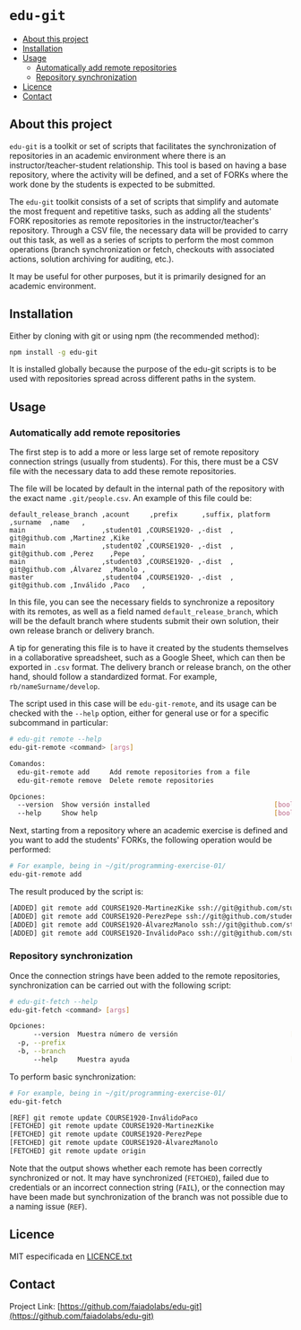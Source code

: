 # `edu-git`

- [About this project](#about-this-project)
- [Installation](#installation)
- [Usage](#usage)
  - [Automatically add remote repositories](#automatically-add-remote-repositories)
  - [Repository synchronization](#repository-synchronization)
- [Licence](#licence)
- [Contact](#contact)

## About this project

`edu-git` is a toolkit or set of scripts that facilitates the synchronization of repositories in an academic environment where there is an instructor/teacher-student relationship. This tool is based on having a base repository, where the activity will be defined, and a set of FORKs where the work done by the students is expected to be submitted.

The `edu-git` toolkit consists of a set of scripts that simplify and automate the most frequent and repetitive tasks, such as adding all the students' FORK repositories as remote repositories in the instructor/teacher's repository. Through a CSV file, the necessary data will be provided to carry out this task, as well as a series of scripts to perform the most common operations (branch synchronization or fetch, checkouts with associated actions, solution archiving for auditing, etc.).

It may be useful for other purposes, but it is primarily designed for an academic environment.

## Installation

Either by cloning with git or using npm (the recommended method):

```bash
npm install -g edu-git
```

It is installed globally because the purpose of the edu-git scripts is to be used with repositories spread across different paths in the system.

## Usage

### Automatically add remote repositories

The first step is to add a more or less large set of remote repository connection strings (usually from students). For this, there must be a CSV file with the necessary data to add these remote repositories.

The file will be located by default in the internal path of the repository with the exact name `.git/people.csv`. An example of this file could be:

```csv
default_release_branch ,acount     ,prefix      ,suffix, platform       ,surname  ,name   ,
main                   ,student01 ,COURSE1920- ,-dist  , git@github.com ,Martinez ,Kike   ,
main                   ,student02 ,COURSE1920- ,-dist  , git@github.com ,Perez    ,Pepe   ,
main                   ,student03 ,COURSE1920- ,-dist  , git@github.com ,Álvarez  ,Manolo ,
master                 ,student04 ,COURSE1920- ,-dist  , git@github.com ,Inválido ,Paco   ,
```

In this file, you can see the necessary fields to synchronize a repository with its remotes, as well as a field named `default_release_branch`, which will be the default branch where students submit their own solution, their own release branch or delivery branch.

A tip for generating this file is to have it created by the students themselves in a collaborative spreadsheet, such as a Google Sheet, which can then be exported in `.csv` format. The delivery branch or release branch, on the other hand, should follow a standardized format. For example, `rb/nameSurname/develop`.

The script used in this case will be `edu-git-remote`, and its usage can be checked with the `--help` option, either for general use or for a specific subcommand in particular:

```bash
# edu-git remote --help
edu-git-remote <command> [args]

Comandos:
  edu-git-remote add     Add remote repositories from a file
  edu-git-remote remove  Delete remote repositories

Opciones:
  --version  Show versión installed                               [booleano]
  --help     Show help                                            [booleano]
```

Next, starting from a repository where an academic exercise is defined and you want to add the students' FORKs, the following operation would be performed:

```bash
# For example, being in ~/git/programming-exercise-01/
edu-git-remote add
```

The result produced by the script is:

```txt
[ADDED] git remote add COURSE1920-MartinezKike ssh://git@github.com/student01/programming-exercise-01
[ADDED] git remote add COURSE1920-PerezPepe ssh://git@github.com/student02/programming-exercise-01
[ADDED] git remote add COURSE1920-ÁlvarezManolo ssh://git@github.com/student03/programming-exercise-01
[ADDED] git remote add COURSE1920-InválidoPaco ssh://git@github.com/student04/programming-exercise-01
```

### Repository synchronization

Once the connection strings have been added to the remote repositories, synchronization can be carried out with the following script:

```bash
# edu-git-fetch --help
edu-git-fetch <command> [args]

Opciones:
      --version  Muestra número de versión                            [booleano]
  -p, --prefix
  -b, --branch
      --help     Muestra ayuda                                        [booleano]
```

To perform basic synchronization:

```bash
# For example, being in ~/git/programming-exercise-01/
edu-git-fetch
```

```bash
[REF] git remote update COURSE1920-InválidoPaco
[FETCHED] git remote update COURSE1920-MartinezKike
[FETCHED] git remote update COURSE1920-PerezPepe
[FETCHED] git remote update COURSE1920-ÁlvarezManolo
[FETCHED] git remote update origin
```

Note that the output shows whether each remote has been correctly synchronized or not. It may have synchronized (`FETCHED`), failed due to credentials or an incorrect connection string (`FAIL`), or the connection may have been made but synchronization of the branch was not possible due to a naming issue (`REF`).

## Licence

MIT especificada en [LICENCE.txt](LICENSE.txt)

## Contact

Project Link: [https://github.com/faiadolabs/edu-git](https://github.com/faiadolabs/edu-git)
